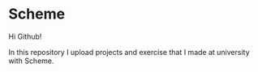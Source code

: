 # Scheme

Hi Github!

In this repository I upload projects and exercise that I made at university with Scheme.
